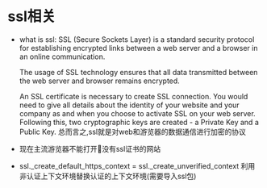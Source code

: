 # ssl相关
- what is ssl:
  SSL (Secure Sockets Layer) is a standard security protocol for establishing encrypted links between a web server and a browser in an online communication.

  The usage of SSL technology ensures that all data transmitted between the web server and browser remains encrypted.

  An SSL certificate is necessary to create SSL connection. You would need to give all details about the identity of your website and your company as and when you choose to activate SSL on your web server. Following this, two cryptographic keys are created - a Private Key and a Public Key.
  总而言之,ssl就是对web和游览器的数据通信进行加密的协议
- 现在主流游览器不能打开没有ssl证书的网站
- ssl._create_default_https_context = ssl._create_unverified_context 利用非认证上下文环境替换认证的上下文环境(需要导入ssl包)
